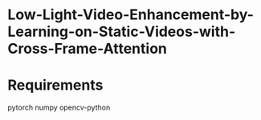 # Low-Light-Video-Enhancement-by-Learning-on-Static-Videos-with-Cross-Frame-Attention


# Requirements

pytorch
numpy 
opencv-python
